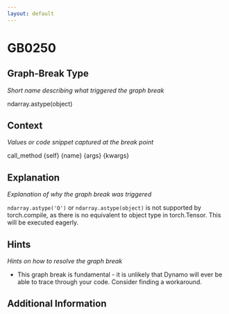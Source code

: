 ```yaml
---
layout: default
---
```

# GB0250

## Graph-Break Type
*Short name describing what triggered the graph break*

ndarray.astype(object)

## Context
*Values or code snippet captured at the break point*

call_method {self} {name} {args} {kwargs}

## Explanation
*Explanation of why the graph break was triggered*

`ndarray.astype('O')` or `ndarray.astype(object)` is not supported by torch.compile, as there is no equivalent to object type in torch.Tensor. This will be executed eagerly.

## Hints
*Hints on how to resolve the graph break*

- This graph break is fundamental - it is unlikely that Dynamo will ever be able to trace through your code. Consider finding a workaround.


## Additional Information

<!-- ADDITIONAL INFORMATION START - Add custom information below this line -->

<!-- ADDITIONAL INFORMATION END -->

